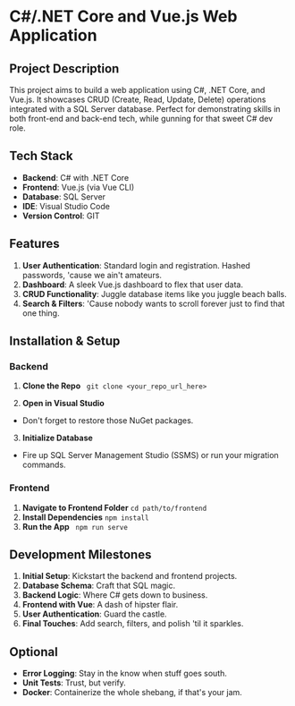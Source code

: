 # C#/.NET Core and Vue.js Web Application

## Project Description

This project aims to build a web application using C#, .NET Core, and Vue.js. It showcases CRUD (Create, Read, Update, Delete) operations integrated with a SQL Server database. Perfect for demonstrating skills in both front-end and back-end tech, while gunning for that sweet C# dev role.

## Tech Stack

- **Backend**: C# with .NET Core
- **Frontend**: Vue.js (via Vue CLI)
- **Database**: SQL Server
- **IDE**: Visual Studio Code
- **Version Control**: GIT

## Features

1. **User Authentication**: Standard login and registration. Hashed passwords, 'cause we ain't amateurs.
2. **Dashboard**: A sleek Vue.js dashboard to flex that user data.
3. **CRUD Functionality**: Juggle database items like you juggle beach balls.
4. **Search & Filters**: 'Cause nobody wants to scroll forever just to find that one thing.

## Installation & Setup

### Backend

1. **Clone the Repo**
``` git clone <your_repo_url_here>```

2. **Open in Visual Studio**
- Don't forget to restore those NuGet packages.

3. **Initialize Database**
- Fire up SQL Server Management Studio (SSMS) or run your migration commands.

### Frontend

1. **Navigate to Frontend Folder**
``` cd path/to/frontend ```
2. **Install Dependencies**
``` npm install ```
3. **Run the App**
``` npm run serve```
## Development Milestones

1. **Initial Setup**: Kickstart the backend and frontend projects.
2. **Database Schema**: Craft that SQL magic.
3. **Backend Logic**: Where C# gets down to business.
4. **Frontend with Vue**: A dash of hipster flair.
5. **User Authentication**: Guard the castle.
6. **Final Touches**: Add search, filters, and polish 'til it sparkles.

## Optional

- **Error Logging**: Stay in the know when stuff goes south.
- **Unit Tests**: Trust, but verify.
- **Docker**: Containerize the whole shebang, if that's your jam.
